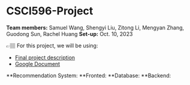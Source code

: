 # CSCI596-Project

**Team members:** Samuel Wang, Shengyi Liu, Zitong Li, Mengyan Zhang, Guodong Sun, Rachel Huang 
**Set-up:** Oct. 10, 2023

👉🏽 For this project, we will be using: 
- [Final project description](https://github.com/samuelusc/CSCI596-Project/blob/main/Final.pdf)
- [Google Document](https://docs.google.com/document/d/1RiSPeehtdKsfRRoqi4PO4-cUTPvHlyLx88id9U7Svas)


**Recommendation System:
**Fronted:
**Database:
**Backend:
